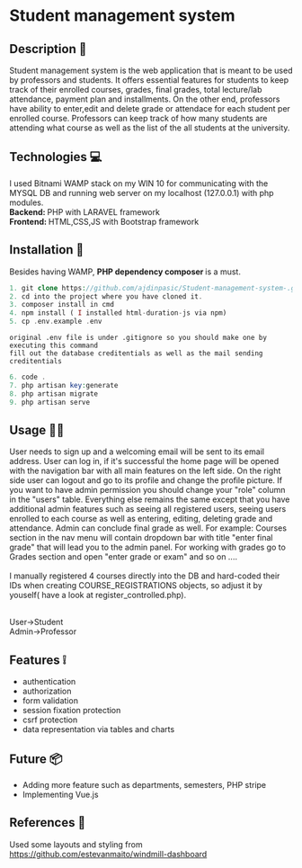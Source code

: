 # Student management system

## Description 📓 

Student management system is the web application that is meant to be used by professors and students. It offers essential features for students to keep track of their enrolled courses, grades, final grades, total lecture/lab attendance, payment plan and installments. On the other end, professors have ability to enter,edit and delete grade or attendace for each student per enrolled course. Professors can keep track of how many students are attending what course as well as the list of the all students at the university.

## Technologies 💻

I used Bitnami WAMP stack on my WIN 10 for communicating with the MYSQL DB and running web server on my localhost (127.0.0.1) with php modules. <br>
<b> Backend: </b> PHP with LARAVEL framework <br>
<b> Frontend: </b> HTML,CSS,JS with Bootstrap framework

## Installation 🦮

Besides having WAMP, <b> PHP dependency composer </b> is a must.

````php
1. git clone https://github.com/ajdinpasic/Student-management-system-.git
2. cd into the project where you have cloned it.
3. composer install in cmd
4. npm install ( I installed html-duration-js via npm)
5. cp .env.example .env
````
    original .env file is under .gitignore so you should make one by executing this command
    fill out the database creditentials as well as the mail sending creditentials
    
````php
6. code .
7. php artisan key:generate
8. php artisan migrate
9. php artisan serve

````

## Usage :man_scientist:

User needs to sign up and a welcoming email will be sent to its email address. User can log in, if it's successful the home page will be opened with the navigation bar with all main features on the left side. On the right side user can logout and go to its profile and change the profile picture. If you want to have admin permission you should change your "role" column in the "users" table. Everything else remains the same except that you have additional admin features such as seeing all registered users, seeing users enrolled to each course as well as entering, editing, deleting grade and attendance. Admin can conclude final grade as well. For example: Courses section in the nav menu will contain dropdown bar with title "enter final grade" that will lead you to the admin panel. For working with grades go to Grades section and open "enter grade or exam" and so on .... <br> <br>
I manually registered 4 courses directly into the DB and hard-coded their IDs when creating COURSE_REGISTRATIONS objects, so adjust it by youself( have a look at register_controlled.php). <br> <br>

User->Student <br>
Admin->Professor

## Features :grey_exclamation:

- authentication
- authorization
- form validation
- session fixation protection
- csrf protection
- data representation via tables and charts

## Future :package:

- Adding more feature such as departments, semesters, PHP stripe
- Implementing Vue.js

## References :round_pushpin:

Used some layouts and styling from https://github.com/estevanmaito/windmill-dashboard
